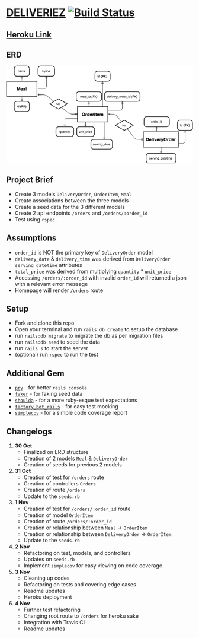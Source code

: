 # [DELIVERIEZ](https://deliveriez.herokuapp.com/orders) [![Build Status](https://travis-ci.org/primaulia/deliveriez.svg?branch=master)](https://travis-ci.org/primaulia/deliveriez)

## [Heroku Link](https://deliveriez.herokuapp.com/)

## ERD
![ERD](/vendor/assets/images/erd.png "ERD")

## Project Brief
- Create 3 models `DeliveryOrder`, `OrderItem`, `Meal`
- Create associations between the three models
- Create a seed data for the 3 different models
- Create 2 api endpoints `/orders` and `/orders/:order_id`
- Test using `rspec`

## Assumptions
- `order_id` is NOT the primary key of `DeliveryOrder` model
- `delivery_date` & `delivery_time` was derived from `DeliveryOrder` `serving_datetime` attributes
- `total_price` was derived from multiplying `quantity` * `unit_price`
- Accessing `/orders/:order_id` with invalid `order_id` will returned a json with a relevant error message
- Homepage will render `/orders` route

## Setup
- Fork and clone this repo
- Open your terminal and run `rails:db create` to setup the database
- run `rails:db migrate` to migrate the db as per migration files
- run `rails:db seed` to seed the data
- run `rails s` to start the server
- (optional) run `rspec` to run the test

## Additional Gem
- [`pry`](https://github.com/pry/pry) - for better `rails console`
- [`faker`](https://github.com/stympy/faker) - for faking seed data
- [`shoulda`](https://github.com/thoughtbot/shoulda) - for a more ruby-esque test expectations
- [`factory_bot_rails`](https://github.com/thoughtbot/factory_bot_rails) - for easy test mocking
- [`simplecov`](https://github.com/colszowka/simplecov) - for a simple code coverage report

## Changelogs
1. **30 Oct**
   - Finalized on ERD structure
   - Creation of 2 models `Meal` & `DeliveryOrder`
   - Creation of seeds for previous 2 models
2. **31 Oct**
   - Creation of test for `/orders` route
   - Creation of controllers `Orders`
   - Creation of route `/orders`
   - Update to the `seeds.rb`
3. **1 Nov**
    - Creation of test for `/orders/:order_id` route
    - Creation of model `OrderItem`
    - Creation of route `/orders/:order_id`
    - Creation or relationship between `Meal` -> `OrderItem`
    - Creation or relationship between `DeliveryOrder` -> `OrderItem`
    - Update to the `seeds.rb`
4. **2 Nov**
    - Refactoring on test, models, and controllers
    - Updates on `seeds.rb`
    - Implement `simplecov` for easy viewing on code coverage
5. **3 Nov**
    - Cleaning up codes
    - Refactoring on tests and covering edge cases
    - Readme updates
    - Heroku deployment
6. **4 Nov**
    - Further test refactoring
    - Changing root route to `/orders` for heroku sake
    - Integration with Travis CI
    - Readme updates
